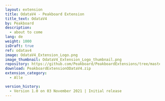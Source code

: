 ```yaml
---
layout: extension
title: OdataV4 - Peakboard Extension
title_text: OdataV4
by: Peakboard
description: 
  - about to come
lang: de
weight: 1000
isDraft: true
ref: odatav4
image: OdataV4_Extension_Logo.png
image_thumbnail: OdataV4_Extension_Logo_thumbnail.png
repository: https://github.com/Peakboard/PeakboardExtensions/tree/master/ODataV4
download: PeakboardExtensionODataV4.zip
extension_category:
  - Alle

version_history:
  - Version 1.0 on 03 November 2021 | Initial release
---
```


